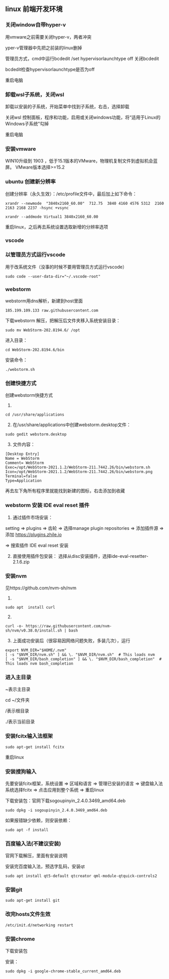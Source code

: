 ## linux 前端开发环境

### 关闭window自带hyper-v

用vmware之前需要关闭hyper-v，两者冲突

yper-v管理器中先把之前装的linux删掉

管理员方式，cmd中运行bcdedit /set hypervisorlaunchtype off 关闭bcdedit

bcdedit检查hypervisorlaunchtype是否为off


重启电脑

### 卸载wsl子系统，关闭wsl

卸载以安装的子系统，开始菜单中找到子系统，右击，选择卸载

关闭wsl 控制面板，程序和功能，启用或关闭windows功能，将“适用于Linux的Windows子系统”勾掉

重启电脑

### 安装vmware

WIN10升级到 1903 ，低于15.1版本的VMware，物理机复制文件到虚拟机会蓝屏。
VMware版本选择>=15.2

### ubuntu 创建新分辨率

创建分辨率（永久生效）：/etc/profile文件中，最后加上如下命令：

```text
xrandr --newmode  "3840x2160_60.00"  712.75  3840 4160 4576 5312  2160 2163 2168 2237 -hsync +vsync

xrandr --addmode Virtual1 3840x2160_60.00
```

重启linux，之后再去系统设置选取新增的分辨率选项

### vscode

### 以管理员方式运行vscode

用于改系统文件（没事的时候不要用管理员方式运行vscode）

```shell
sudo code --user-data-dir="~/.vscode-root"
```

### webstorm 

webstorm用dns解析，新建到host里面

```text
185.199.109.133 raw.githubusercontent.com
```

下载webstorm 解压，把解压后文件夹移入系统安装目录：

```shell
sudo mv WebStorm-202.8194.6/ /opt
```

进入目录：
```shell
cd WebStorm-202.8194.6/bin
```

安装命令：
```shell
./webstorm.sh
```

### 创建快捷方式

创建webstorm快捷方式

1. 
```shell
cd /usr/share/applications
```

2. 在/usr/share/applications中创建webstorm.desktop文件：

```shell
sudo gedit webstorm.desktop
```

3. 文件内容：

```text
[Desktop Entry]
Name = WebStorm
Comment= WebStorm
Exec=/opt/WebStorm-2021.1.2/WebStorm-211.7442.26/bin/webstorm.sh
Icon=/opt/WebStorm-2021.1.2/WebStorm-211.7442.26/bin/webstorm.png
Terminal=false
Type=Application
```

再去左下角所有程序里就能找到新建的图标，右击添加到收藏

### webstorm 安装 IDE eval reset 插件

1. 通过插件市场安装：

setting => plugins => 齿轮 => 选择manage plugin repositories => 添加插件源 => 
添加 https://plugins.zhile.io 

=> 搜索插件 IDE eval reset 安装

2. 直接使用插件包安装：
   选择从disc安装插件，选择ide-eval-resetter-2.1.6.zip

### 安装nvm

见https://github.com/nvm-sh/nvm

1. 
```shell
sudo apt  install curl
```

2. 
```shell
curl -o- https://raw.githubusercontent.com/nvm-sh/nvm/v0.38.0/install.sh | bash
```

3. 上面成功安装后（很容易因网络问题失败，多装几次），运行

```shell
export NVM_DIR="$HOME/.nvm"
[ -s "$NVM_DIR/nvm.sh" ] && \. "$NVM_DIR/nvm.sh"  # This loads nvm
[ -s "$NVM_DIR/bash_completion" ] && \. "$NVM_DIR/bash_completion"  # This loads nvm bash_completion
```

### 进入主目录 

~表示主目录

cd ~/文件夹

/表示根目录

./表示当前目录


### 安装fcitx输入法框架

```shell
sudo apt-get install fcitx
```

重启linux

### 安装搜狗输入

先要安装fcitx框架，系统设置 => 区域和语言 => 管理已安装的语言 => 
键盘输入法系统选择fcitx => 点击应用到整个系统 => 重启linux

下载安装包：官网下载sogoupinyin_2.4.0.3469_amd64.deb

```shell
sudo dpkg -i sogoupinyin_2.4.0.3469_amd64.deb
```

如果报错缺少依赖，则安装依赖：

```shell
sudo apt -f install
```

### 百度输入法(不建议安装)

官网下载解压，里面有安装说明

安装完百度输入法，预选字乱码，安装qt
```shell
sudo apt install qt5-default qtcreator qml-module-qtquick-controls2
```

### 安装git
```shell
sudo apt-get install git
```

### 改完hosts文件生效
```shell
/etc/init.d/networking restart
```

### 安装chrome

下载安装包

安装：
```shell
sudo dpkg -i google-chrome-stable_current_amd64.deb
```
